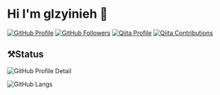 # Hi I'm glzyinieh 👋

<!--
**glyzinieh/glyzinieh** is a ✨ _special_ ✨ repository because its `README.md` (this file) appears on your GitHub profile.

Here are some ideas to get you started:

- 🔭 I’m currently working on ...
- 🌱 I’m currently learning ...
- 👯 I’m looking to collaborate on ...
- 🤔 I’m looking for help with ...
- 💬 Ask me about ...
- 📫 How to reach me: ...
- 😄 Pronouns: ...
- ⚡ Fun fact: ...
-->

[![GitHub Profile](https://komarev.com/ghpvc/?username=glyzinieh)](https://github.com/glyzinieh/)
[![GitHub Followers](https://img.shields.io/github/followers/glyzinieh?label=follow&logo=github&style=flat)](https://github.com/glyzinieh)
[![Qiita Profile](https://qiita-badge.apiapi.app/s/glyzinieh/posts.svg)](http://qiita.com/glyzinieh)
[![Qiita Contributions](https://qiita-badge.apiapi.app/s/glyzinieh/contributions.svg)](http://qiita.com/glyzinieh)

## ⚒️Status

![GitHub Profile Detail](https://github-readme-stats.vercel.app/api?username=glyzinieh&count_private=true&show_icons=true)

![GitHub Langs](https://github-readme-stats.vercel.app/api/top-langs/?username=glyzinieh&layout=compact)
